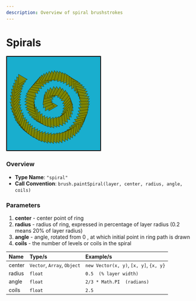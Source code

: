 ```yaml
---
description: Overview of spiral brushstrokes
---
```


# Spirals

![spiral stroke with triangular brush](../../.gitbook/assets/spiral-example.png)

### Overview

* **Type Name**: `"spiral"`
* **Call Convention**: `brush.paintSpiral(layer, center, radius, angle, coils)`

### Parameters

1. **center** - center point of ring
2. **radius** - radius of ring, expressed in percentage of layer radius \(0.2 means 20% of layer radius\)
3. **angle** - angle, rotated from 0 , at which initial point in ring path is drawn
4. **coils** - the number of levels or coils in the spiral

| Name | Type/s | Example/s |
| :--- | :--- | :--- |
| center | `Vector`, `Array`, `Object` | `new Vector(x, y)`, `[x, y]`, `{x, y}` |
| radius | `float` | `0.5  (% layer width)` |
| angle | `float` | `2/3 * Math.PI  (radians)` |
| coils | `float` | `2.5` |

